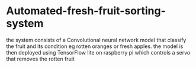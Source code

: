 # Automated-fresh-fruit-sorting-system
the system consists of a Convolutional neural network model that classify the fruit and its condition eg rotten oranges or fresh apples. the model is then deployed using TensorFlow lite on raspberry pi which controls a servo that removes the rotten fruit

